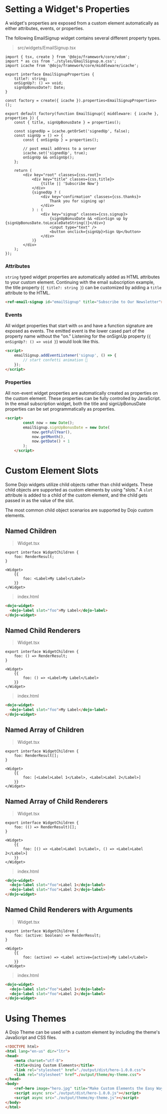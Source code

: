 # Setting a Widget's Properties

A widget's properties are exposed from a custom element automatically as either attributes, events, or properties.

The following EmailSignup widget contains several different property types.

> src/widgets/EmailSignup.tsx

```tsx
import { tsx, create } from '@dojo/framework/core/vdom';
import * as css from './styles/EmailSignup.m.css';
import icache from '@dojo/framework/core/middleware/icache';

export interface EmailSignupProperties {
	title?: string;
	onSignUp?: () => void;
	signUpBonusDate?: Date;
}

const factory = create({ icache }).properties<EmailSignupProperties>();

export default factory(function EmailSignup({ middleware: { icache }, properties }) {
	const { title, signUpBonusDate } = properties();

	const signedUp = icache.getOrSet('signedUp', false);
	const signUp = () => {
		const { onSignUp } = properties();

		// post email address to a server
		icache.set('signedUp', true);
		onSignUp && onSignUp();
	};

	return (
		<div key="root" classes={css.root}>
			<div key="title" classes={css.title}>
				{title || 'Subscribe Now'}
			</div>
			{signedUp ? (
				<div key="confirmation" classes={css.thanks}>
					Thank you for signing up!
				</div>
			) : (
				<div key="signup" classes={css.signup}>
					{signUpBonusDate && <div>Sign up by {signUpBonusDate.toLocaleDateString()}</div>}
					<input type="text" />
					<button onclick={signUp}>Sign Up</button>
				</div>
			)}
		</div>
	);
});
```

### Attributes

`string` typed widget properties are automatically added as HTML attributes to your custom element. Continuing with the email subscription example, the title property (`{ title?: string }`) can be customized by adding a `title` attribute to the HTML.

```html
<ref-email-signup id="emailSignup" title="Subscribe to Our Newsletter"></ref-email-signup>
```

### Events

All widget properties that start with `on` and have a function signature are exposed as events. The emitted event is the lower cased part of the property name without the "on." Listening for the onSignUp property (`{ onSignUp?: () => void }`) would look like this.

```html
<script>
    emailSignup.addEventListener('signup', () => {
        // start confetti animation 🎉
    });
</script>
```

### Properties

All non-event widget properties are automatically created as properties on the custom element. These properties can be fully controlled by JavaScript. In the email subscription widget, both the title and signUpBonusDate properties can be set programmatically as properties.

```html
<script>
        const now = new Date();
        emailSignup.signUpBonusDate = new Date(
            now.getFullYear(),
            now.getMonth(),
            now.getDate() + 1
        );
    </script>
```

# Custom Element Slots

Some Dojo widgets utilize child objects rather than child widgets. These child objects are supported as custom elements by using "slots." A `slot` attribute is added to a child of the custom element, and the child gets passed in as the value of the slot.

The most common child object scenarios are supported by Dojo custom elements.

## Named Children

> Widget.tsx

```tsx
export interface WidgetChildren {
	foo: RenderResult;
}
```

```tsx
<Widget>
	{{
		foo: <Label>My Label</Label>
	}}
</Widget>
```

> index.html

```html
<dojo-widget>
  <dojo-label slot="foo">My Label</dojo-label>
</dojo-widget>
```

## Named Child Renderers

> Widget.tsx

```tsx
export interface WidgetChildren {
	foo: () => RenderResult;
}
```

```tsx
<Widget>
	{{
		foo: () => <Label>My Label</Label>
	}}
</Widget>
```

> index.html

```html
<dojo-widget>
  <dojo-label slot="foo">My Label</dojo-label>
</dojo-widget>
```

## Named Array of Children

> Widget.tsx

```tsx
export interface WidgetChildren {
	foo: RenderResult[];
}
```

```tsx
<Widget>
	{{
		foo: [<Label>Label 1</Label>, <Label>Label 2</Label>]
	}}
</Widget>
```

## Named Array of Child Renderers

> Widget.tsx

```tsx
export interface WidgetChildren {
	foo: (() => RenderResult)[];
}
```

```tsx
<Widget>
	{{
		foo: [() => <Label>Label 1</Label>, () => <Label>Label 2</Label>]
	}}
</Widget>
```

> index.html

```html
<dojo-widget>
  <dojo-label slot="foo">Label 1</dojo-label>
  <dojo-label slot="foo">Label 2</dojo-label>
</dojo-widget>
```

## Named Child Renderers with Arguments

> Widget.tsx

```tsx
export interface WidgetChildren {
	foo: (active: boolean) => RenderResult;
}
```

```tsx
<Widget>
	{{
		foo: (active) => <Label active={active}>My Label</Label>
	}}
</Widget>
```

> index.html

```html
<dojo-widget>
  <dojo-label slot="foo">Label 1</dojo-label>
  <dojo-label slot="foo">Label 2</dojo-label>
</dojo-widget>
```

# Using Themes

A Dojo Theme can be used with a custom element by including the theme's JavaScript and CSS files.

```html
<!DOCTYPE html>
<html lang="en-us" dir="ltr">
<head>
	<meta charset="utf-8">
    <title>Using Custom Elements</title>
    <link rel="stylesheet" href="./output/dist/hero-1.0.0.css">
    <link rel="stylesheet" href"./output/theme/my-theme.css">
</head>
<body>
    <ref-hero image="hero.jpg" title="Make Custom Elements the Easy Way!"></ref-hero>
    <script async src="./output/dist/hero-1.0.0.js"></script>
    <script async src="./output/theme/my-theme.js"></script>
</body>
</html>
```
